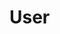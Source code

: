 # User

<figure><img src="../../.gitbook/assets/Screenshot 2024-11-12 at 12.06.22 PM.png" alt=""><figcaption></figcaption></figure>

<figure><img src="../../.gitbook/assets/Screenshot 2024-11-12 at 12.06.45 PM.png" alt=""><figcaption></figcaption></figure>

